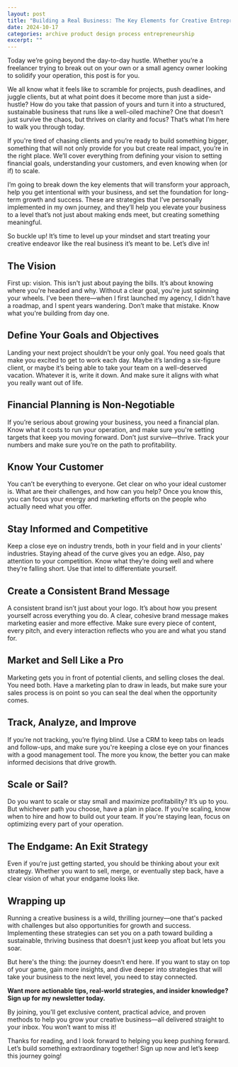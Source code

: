 ```yaml
---
layout: post
title: "Building a Real Business: The Key Elements for Creative Entrepreneurs"
date: 2024-10-17
categories: archive product design process entrepreneurship
excerpt: ""
---
```


<!-- ## Finding Clients Fast: My Strategy for Creative Entrepreneurs  -->


Today we’re going beyond the day-to-day hustle. Whether you’re a freelancer trying to break out on your own or a small agency owner looking to solidify your operation, this post is for you.

We all know what it feels like to scramble for projects, push deadlines, and juggle clients, but at what point does it become more than just a side-hustle? How do you take that passion of yours and turn it into a structured, sustainable business that runs like a well-oiled machine? One that doesn’t just survive the chaos, but thrives on clarity and focus? That’s what I’m here to walk you through today.

If you're tired of chasing clients and you’re ready to build something bigger, something that will not only provide for you but create real impact, you’re in the right place. We’ll cover everything from defining your vision to setting financial goals, understanding your customers, and even knowing when (or if) to scale.

I’m going to break down the key elements that will transform your approach, help you get intentional with your business, and set the foundation for long-term growth and success. These are strategies that I’ve personally implemented in my own journey, and they’ll help you elevate your business to a level that’s not just about making ends meet, but creating something meaningful.

So buckle up! It’s time to level up your mindset and start treating your creative endeavor like the real business it’s meant to be. Let’s dive in!


## The Vision

First up: vision. This isn't just about paying the bills. It’s about knowing where you're headed and why. Without a clear goal, you're just spinning your wheels. I’ve been there—when I first launched my agency, I didn’t have a roadmap, and I spent years wandering. Don’t make that mistake. Know what you're building from day one.

## Define Your Goals and Objectives

Landing your next project shouldn’t be your only goal. You need goals that make you excited to get to work each day. Maybe it’s landing a six-figure client, or maybe it’s being able to take your team on a well-deserved vacation. Whatever it is, write it down. And make sure it aligns with what you really want out of life.

## Financial Planning is Non-Negotiable

If you’re serious about growing your business, you need a financial plan. Know what it costs to run your operation, and make sure you're setting targets that keep you moving forward. Don’t just survive—thrive. Track your numbers and make sure you’re on the path to profitability.

## Know Your Customer

You can’t be everything to everyone. Get clear on who your ideal customer is. What are their challenges, and how can you help? Once you know this, you can focus your energy and marketing efforts on the people who actually need what you offer. 

## Stay Informed and Competitive

Keep a close eye on industry trends, both in your field and in your clients' industries. Staying ahead of the curve gives you an edge. Also, pay attention to your competition. Know what they’re doing well and where they’re falling short. Use that intel to differentiate yourself.

## Create a Consistent Brand Message

A consistent brand isn’t just about your logo. It’s about how you present yourself across everything you do. A clear, cohesive brand message makes marketing easier and more effective. Make sure every piece of content, every pitch, and every interaction reflects who you are and what you stand for.

## Market and Sell Like a Pro

Marketing gets you in front of potential clients, and selling closes the deal. You need both. Have a marketing plan to draw in leads, but make sure your sales process is on point so you can seal the deal when the opportunity comes.

## Track, Analyze, and Improve

If you’re not tracking, you’re flying blind. Use a CRM to keep tabs on leads and follow-ups, and make sure you're keeping a close eye on your finances with a good management tool. The more you know, the better you can make informed decisions that drive growth.

## Scale or Sail?

Do you want to scale or stay small and maximize profitability? It’s up to you. But whichever path you choose, have a plan in place. If you’re scaling, know when to hire and how to build out your team. If you're staying lean, focus on optimizing every part of your operation.

## The Endgame: An Exit Strategy

Even if you’re just getting started, you should be thinking about your exit strategy. Whether you want to sell, merge, or eventually step back, have a clear vision of what your endgame looks like.

## Wrapping up

Running a creative business is a wild, thrilling journey—one that's packed with challenges but also opportunities for growth and success. Implementing these strategies can set you on a path toward building a sustainable, thriving business that doesn’t just keep you afloat but lets you soar.

But here's the thing: the journey doesn’t end here. If you want to stay on top of your game, gain more insights, and dive deeper into strategies that will take your business to the next level, you need to stay connected.

**Want more actionable tips, real-world strategies, and insider knowledge? Sign up for my newsletter today.**

By joining, you'll get exclusive content, practical advice, and proven methods to help you grow your creative business—all delivered straight to your inbox. You won’t want to miss it!

Thanks for reading, and I look forward to helping you keep pushing forward. Let’s build something extraordinary together! Sign up now and let’s keep this journey going!

